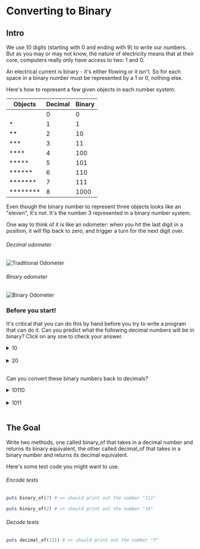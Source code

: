 # Converting to Binary

## Intro

We use 10 digits (starting with 0 and ending with 9) to write our numbers. But as you may or may not know, the nature of electricity means that at their core, computers really only have access to two: 1 and 0.

An electrical current is binary - it's either flowing or it isn't. So for each space in a binary number must be represented by a 1 or 0, nothing else.

Here's how to represent a few given objects in each number system:

|Objects |Decimal|Binary |
|--------|-------|-------|
|        |      0|      0|
|       *|      1|      1|
|      **|      2|     10|
|     ***|      3|     11|
|    ****|      4|    100|
|   *****|      5|    101|
|  ******|      6|    110|
| *******|      7|    111|
|********|      8|   1000|

Even though the binary number to represent three objects looks like an "eleven", it's not. It's the number 3 represented in a binary number system.

One way to think of it is like an odometer: when you hit the last digit in a position, it will flip back to zero, and trigger a turn for the next digit over.

###### Decimal odometer

![Traditional Odometer](Odometer.gif)

###### Binary odometer

![Binary Odometer](https://media.giphy.com/media/12eEEIWB4XEt9K/giphy.gif)

### Before you start!

It's critical that you can do this by hand before you try to write a program that can do it. Can you predict what the following decimal numbers will be in binary? Click on any one to check your answer.

<details>
  <summary>10</summary><br>
  `1010`
</details><br>

<details>
  <summary>20</summary><br>
  `10100`
</details><br>

Can you convert these binary numbers back to decimals?

<details>
  <summary>10110</summary><br>
  `22`
</details><br>

<details>
  <summary>1011</summary><br>
  `11`
</details><br>


## The Goal

Write two methods, one called binary_of that takes in a decimal number and returns its binary equivalent, the other called decimal_of that takes in a binary number and returns its decimal equivalent.

Here's some test code you might want to use.

###### Encode tests
```ruby
puts binary_of(7) # => should print out the number "111"

puts binary_of(2) # => should print out the number "10"
```

###### Decode tests
```ruby
puts decimal_of(111) # => should print out the number "7"
```
